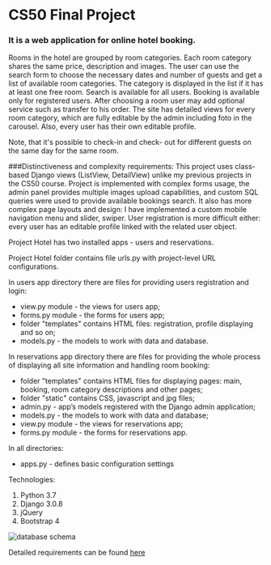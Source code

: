 
# CS50 Final Project
 ### It is a web application for online hotel booking.  
Rooms in the hotel are grouped by room categories. Each room category shares the same price, description and images. The user can use the search form to choose the necessary dates and number of guests and get a list of available room categories. The category is displayed in the list if it has at least one free room. Search is available for all users. Booking is available only for registered users. After choosing a room user may add optional service such as transfer to his order. The site has detailed views for every room category, which are fully editable by the admin including foto in the carousel. Also, every user has their own editable profile.  


Note, that it's possible to check-in and check- out for different guests on the same day for the same room.


###Distinctiveness and complexity requirements:
This project uses class-based Django views (ListView, DetailView) unlike my previous projects in the CS50 course. Project is implemented with complex forms usage, the admin panel provides multiple images upload capabilities, and custom SQL queries were used to provide available bookings search. It also has more complex page layouts and design: I have implemented a custom mobile navigation menu and slider, swiper. User registration is more difficult either: every user has an editable profile linked with the related user object.

Project Hotel has two installed apps - users and reservations.


Project Hotel folder contains file urls.py with project-level URL configurations.


In users app directory there are files for providing users registration and login:
* view.py module - the views for users app;
* forms.py module - the forms for users app;
* folder "templates" contains HTML files: registration, profile displaying and so on;
*  models.py - the models to work with data and database.

In reservations app directory there are files for providing the whole process of displaying all site information and handling room booking: 
* folder "templates" contains HTML files for displaying pages: main, booking, room category descriptions and other pages;
* folder "static" contains CSS, javascript and jpg files;
* admin.py - app’s models registered with the Django admin application;
* models.py - the models to work with data and database;
* view.py module - the views for reservations app;
* forms.py module - the forms for reservations app.

In all directories:
* apps.py - defines basic configuration settings

Technologies:
1. Python 3.7
2. Django 3.0.8
3. jQuery
4. Bootstrap 4


![database schema](https://www.planttext.com/api/plantuml/img/XPDDJyCm38Rl-HKv8u745N4O7vgq0qD2uuoyrElCcgHANAH9_7ZIDbdIWCIbiPyazcixNNa6nuFkvAsm-qzKBD-irK_0s5ft5gBqv9safYO6DDQiGQySzKpMr5iQoAmjsveVG557JEZhdTwH-fL1GHykyBdcR1cw1sq7mw8iQ3s7ZmKbBnTK4aPT7RkHLPeNCEUGQreNUUQBEMwmN5YsWzwZIqHTkhkKV_zzBUEHLuCvVahmQEs9J2k5IDQK9pll7jsc16FkmWNdw0kwWZJOZ_DtMB1sGC--00ewzJ6FOIvXKfht5sAZrb6A5zCtd0YYahaTtqlqnZZ_1TevCFuGcYUIDLTTUEg8weGB52jz3gtz0-z8B_2Xe_R8SKW5jwuP4oU1Kbu5kHT5CYiEo-8PR3IqiLcJcKPH0j9jDV-v7Jc0h5koGjE4VpMyY1y0)

Detailed requirements can be found [here](https://cs50.harvard.edu/web/2020/projects/final/capstone/)